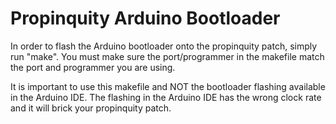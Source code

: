 Propinquity Arduino Bootloader
==============================

In order to flash the Arduino bootloader onto the propinquity patch, simply run "make". You must make sure the port/programmer in the makefile match the port and programmer you are using.

It is important to use this makefile and NOT the bootloader flashing available in the Arduino IDE. The flashing in the Arduino IDE has the wrong clock rate and it will brick your propinquity patch.